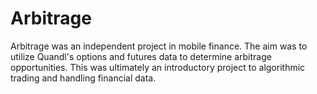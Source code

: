 Arbitrage
=========

Arbitrage was an independent project in mobile finance. The aim was to utilize Quandl's options and futures data to determine arbitrage opportunities. This was ultimately an introductory project to algorithmic trading and handling financial data.
